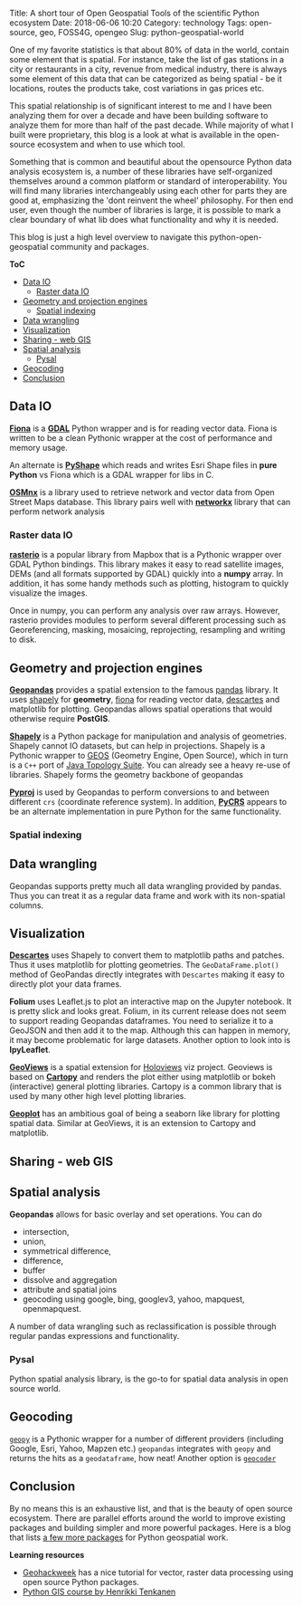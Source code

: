 Title: A short tour of Open Geospatial Tools of the scientific Python ecosystem
Date: 2018-06-06 10:20
Category: technology
Tags: open-source, geo, FOSS4G, opengeo
Slug: python-geospatial-world

One of my favorite statistics is that about 80% of data in the world, contain some element that is spatial. For instance, take the list of gas stations in a city or restaurants in a city, revenue from medical industry, there is always some element of this data that can be categorized as being spatial - be it locations, routes the products take, cost variations in gas prices etc.

This spatial relationship is of significant interest to me and I have been analyzing them for over a decade and have been building software to analyze them for more than half of the past decade. While majority of what I built were proprietary, this blog is a look at what is available in the open-source ecosystem and when to use which tool.
<!-- TEASER_END -->
Something that is common and beautiful about the opensource Python data analysis ecosystem is, a number of these libraries have self-organized themselves around a common platform or standard of interoperability. You will find many libraries interchangeably using each other for parts they are good at, emphasizing the 'dont reinvent the wheel' philosophy. For then end user, even though the number of libraries is large, it is possible to mark a clear boundary of what lib does what functionality and why it is needed.

This blog is just a high level overview to navigate this python-open-geospatial community and packages.

**ToC**

- [Data IO](#data-io)
  - [Raster data IO](#raster-data-io)
- [Geometry and projection engines](#geometry-and-projection-engines)
  - [Spatial indexing](#spatial-indexing)
- [Data wrangling](#data-wrangling)
- [Visualization](#visualization)
- [Sharing - web GIS](#sharing---web-gis)
- [Spatial analysis](#spatial-analysis)
  - [Pysal](#pysal)
- [Geocoding](#geocoding)
- [Conclusion](#conclusion)

## Data IO
**[Fiona](https://pypi.python.org/pypi/Fiona)** is a **[GDAL](http://www.gdal.org/)** Python wrapper and is for reading vector data. Fiona is written to be a clean Pythonic wrapper at the cost of performance and memory usage.

An alternate is **[PyShape](https://github.com/GeospatialPython/pyshp)** which reads and writes Esri Shape files in **pure Python** vs Fiona which is a GDAL wrapper for libs in C.

**[OSMnx](https://github.com/gboeing/osmnx)** is a library used to retrieve network and vector data from Open Street Maps database. This library pairs well with **[networkx](https://networkx.github.io/)** library that can perform network analysis

### Raster data IO
**[rasterio](https://rasterio.readthedocs.io/en/latest/index.html)** is a popular library from Mapbox that is a Pythonic wrapper over GDAL Python bindings. This library makes it easy to read satellite images, DEMs (and all formats supported by GDAL) quickly into a **numpy** array. In addition, it has some handy methods such as plotting, histogram to quickly visualize the images.

Once in numpy, you can perform any analysis over raw arrays. However, rasterio provides modules to perform several different processing such as Georeferencing, masking, mosaicing, reprojecting, resampling and writing to disk.

## Geometry and projection engines
**[Geopandas](http://geopandas.org/)** provides a spatial extension to the famous [pandas](http://pandas.pydata.org/) library. It uses [shapely](http://toblerity.github.io/shapely) for **geometry**, [fiona](http://toblerity.github.io/fiona) for reading vector data, [descartes](https://pypi.python.org/pypi/descartes) and matplotlib for plotting. Geopandas allows spatial operations that would otherwise require **PostGIS**.

**[Shapely](http://toblerity.org/shapely/manual.html)** is a Python package for manipulation and analysis of geometries. Shapely cannot IO datasets, but can help in projections. Shapely is a Pythonic wrapper to [GEOS](https://trac.osgeo.org/geos/) (Geometry Engine, Open Source), which in turn is a `C++` port of [Java Topology Suite](https://trac.osgeo.org/geos/). You can already see a heavy re-use of libraries. Shapely forms the geometry backbone of geopandas

**[Pyproj](https://pypi.python.org/pypi/pyproj?)** is used by Geopandas to perform conversions to and between different `crs` (coordinate reference system). In addition, **[PyCRS](https://github.com/karimbahgat/PyCRS)** appears to be an alternate implementation in pure Python for the same functionality.

### Spatial indexing


## Data wrangling
Geopandas supports pretty much all data wrangling provided by pandas. Thus you can treat it as a regular data frame and work with its non-spatial columns.

## Visualization
**[Descartes](https://pypi.org/project/descartes/)** uses Shapely to convert them to matplotlib paths and patches. Thus it uses matplotlib for plotting geometries. The `GeoDataFrame.plot()` method of GeoPandas directly integrates with `Descartes` making it easy to directly plot your data frames.

**Folium** uses Leaflet.js to plot an interactive map on the Jupyter notebook. It is pretty slick and looks great. Folium, in its current release does not seem to support reading Geopandas dataframes. You need to serialize it to a GeoJSON and then add it to the map. Although this can happen in memory, it may become problematic for large datasets. Another option to look into is **IpyLeaflet**.

**[GeoViews](http://geo.holoviews.org/index.html)** is a spatial extension for [Holoviews](http://geo.holoviews.org/index.html) viz project. Geoviews is based on **[Cartopy](https://scitools.org.uk/cartopy/docs/latest/)** and renders the plot either using matplotlib or bokeh (interactive) general plotting libraries. Cartopy is a common library that is used by many other high level plotting libraries.

**[Geoplot](https://residentmario.github.io/geoplot/index.html)** has an ambitious goal of being a seaborn like library for plotting spatial data. Similar at GeoViews, it is an extension to Cartopy and matplotlib.

## Sharing - web GIS


## Spatial analysis
**Geopandas** allows for basic overlay and set operations. You can do
 - intersection, 
 - union, 
 - symmetrical difference, 
 - difference, 
 - buffer
 - dissolve and aggregation
 - attribute and spatial joins
 - geocoding using google, bing, googlev3, yahoo, mapquest, openmapquest.

A number of data wrangling such as reclassification is possible through regular pandas expressions and functionality.

### Pysal
Python spatial analysis library, is the go-to for spatial data analysis in open source world.

## Geocoding
[`geopy`](http://geopy.readthedocs.io/en/1.11.0/) is a Pythonic wrapper for a number of different providers (including Google, Esri, Yahoo, Mapzen etc.) `geopandas` integrates with `geopy` and returns the hits as a `geodataframe`, how neat! Another option is [`geocoder`](http://geocoder.readthedocs.io/)

## Conclusion
By no means this is an exhaustive list, and that is the beauty of open source ecosystem. There are parallel efforts around the world to improve existing packages and building simpler and more powerful packages. Here is a blog that lists [a few more packages](https://automating-gis-processes.github.io/CSC18/lessons/L1/Intro-Python-GIS.html#what-tools-are-available-for-doing-gis-in-pure-python) for Python geospatial work.

**Learning resources**
 - [Geohackweek](https://geohackweek.github.io/) has a nice tutorial for vector, raster data processing using open source Python packages.
 - [Python GIS course by Henrikki Tenkanen](https://automating-gis-processes.github.io/CSC18/index.html)